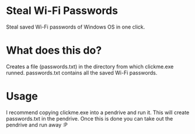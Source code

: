 # Steal Wi-Fi Passwords
Steal saved Wi-Fi passwords of Windows OS in one click.

# What does this do?
Creates a file (passwords.txt) in the directory from which clickme.exe runned.
passwords.txt contains all the saved Wi-Fi passwords.

# Usage 
I recommend copying clickme.exe into a pendrive and run it.
This will create passwords.txt in the pendrive.
Once this is done you can take out the pendrive and run away :P

